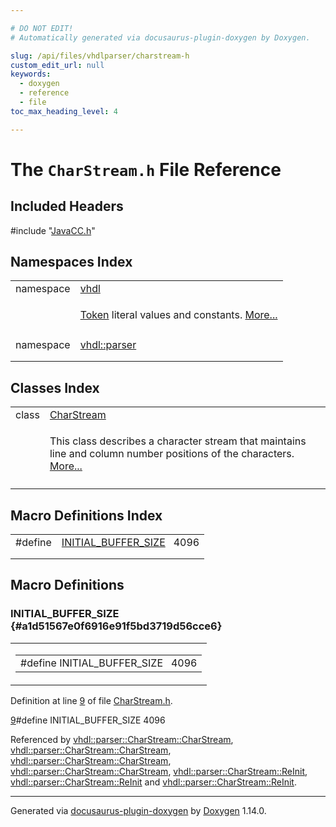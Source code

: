 ```yaml
---

# DO NOT EDIT!
# Automatically generated via docusaurus-plugin-doxygen by Doxygen.

slug: /api/files/vhdlparser/charstream-h
custom_edit_url: null
keywords:
  - doxygen
  - reference
  - file
toc_max_heading_level: 4

---
```


<div class="doxyPage">

# The `CharStream.h` File Reference



## Included Headers

<div class="doxyIncludesList">#include "<a href="/web-doxygen/docs/api/files/vhdlparser/javacc-h">JavaCC.h</a>"
</div>

## Namespaces Index

<table class="doxyMembersIndex">

<tr class="doxyMemberIndexItem">
<td class="doxyMemberIndexItemType" align="left" valign="top">namespace</td>
<td class="doxyMemberIndexItemName" align="left" valign="top"><a href="/web-doxygen/docs/api/namespaces/vhdl">vhdl</a></td>
</tr>
<tr class="doxyMemberIndexDescription">
<td class="doxyMemberIndexDescriptionLeft"></td>
<td class="doxyMemberIndexDescriptionRight">
<p><a href="/web-doxygen/docs/api/classes/token">Token</a> literal values and constants. <a href="/web-doxygen/docs/api/namespaces/vhdl/#details">More...</a></p>
</td>
</tr>
<tr class="doxyMemberIndexSeparator">
<td class="doxyMemberIndexSeparator" colspan="2"></td>
</tr>

<tr class="doxyMemberIndexItem">
<td class="doxyMemberIndexItemType" align="left" valign="top">namespace</td>
<td class="doxyMemberIndexItemName" align="left" valign="top"><a href="/web-doxygen/docs/api/namespaces/vhdl/parser">vhdl::parser</a></td>
</tr>
<tr class="doxyMemberIndexDescription">
<td class="doxyMemberIndexDescriptionLeft"></td>
<td class="doxyMemberIndexDescriptionRight">
</td>
</tr>
<tr class="doxyMemberIndexSeparator">
<td class="doxyMemberIndexSeparator" colspan="2"></td>
</tr>

</table>

## Classes Index

<table class="doxyMembersIndex">

<tr class="doxyMemberIndexItem">
<td class="doxyMemberIndexItemType" align="left" valign="top">class</td>
<td class="doxyMemberIndexItemName" align="left" valign="top"><a href="/web-doxygen/docs/api/classes/vhdl/parser/charstream">CharStream</a></td>
</tr>
<tr class="doxyMemberIndexDescription">
<td class="doxyMemberIndexDescriptionLeft"></td>
<td class="doxyMemberIndexDescriptionRight">
<p>This class describes a character stream that maintains line and column number positions of the characters. <a href="/web-doxygen/docs/api/classes/vhdl/parser/charstream/#details">More...</a></p>
</td>
</tr>
<tr class="doxyMemberIndexSeparator">
<td class="doxyMemberIndexSeparator" colspan="2"></td>
</tr>

</table>

## Macro Definitions Index

<table class="doxyMembersIndex">

<tr class="doxyMemberIndexItem">
<td class="doxyMemberIndexItemType" align="left" valign="top">#define</td>
<td class="doxyMemberIndexItemName" align="left" valign="top"><a href="#a1d51567e0f6916e91f5bd3719d56cce6">INITIAL_BUFFER_SIZE</a>&nbsp;&nbsp;&nbsp;4096</td>
</tr>
<tr class="doxyMemberIndexDescription">
<td class="doxyMemberIndexDescriptionLeft"></td>
<td class="doxyMemberIndexDescriptionRight">
</td>
</tr>
<tr class="doxyMemberIndexSeparator">
<td class="doxyMemberIndexSeparator" colspan="2"></td>
</tr>

</table>


<div class="doxySectionDef">

## Macro Definitions

### INITIAL&#95;BUFFER&#95;SIZE {#a1d51567e0f6916e91f5bd3719d56cce6}

<div class="doxyMemberItem">
<div class="doxyMemberProto">
<table class="doxyMemberLabels">
<tr class="doxyMemberLabels">
<td class="doxyMemberLabelsLeft">
<table class="doxyMemberName">
<tr>
<td class="doxyMemberName">#define INITIAL_BUFFER_SIZE&nbsp;&nbsp;&nbsp;4096</td>
</tr>
</table>
</td>
</tr>
</table>
</div>
<div class="doxyMemberDoc">


<p>Definition at line <a href="#l00009">9</a> of file <a href="/web-doxygen/docs/api/files/vhdlparser/charstream-h">CharStream.h</a>.</p>

<div class="doxyProgramListing">

<div class="doxyCodeLine"><span class="doxyLineNumber"><a href="#a1d51567e0f6916e91f5bd3719d56cce6">9</a></span><span class="doxyLineContent"><span class="doxyHighlightPreprocessor">#define INITIAL_BUFFER_SIZE 4096</span></span></div>

</div>


Referenced by <a href="/web-doxygen/docs/api/classes/vhdl/parser/charstream/#a242b0ade90665d38c5931af90a59038b">vhdl::parser::CharStream::CharStream</a>, <a href="/web-doxygen/docs/api/classes/vhdl/parser/charstream/#a0582344d99aae18c75c7524f7b5a98b8">vhdl::parser::CharStream::CharStream</a>, <a href="/web-doxygen/docs/api/classes/vhdl/parser/charstream/#a82949d505a06f19999787ee61f85f7a7">vhdl::parser::CharStream::CharStream</a>, <a href="/web-doxygen/docs/api/classes/vhdl/parser/charstream/#a7a3b115d9cb6f671539a8db6630f515c">vhdl::parser::CharStream::CharStream</a>, <a href="/web-doxygen/docs/api/classes/vhdl/parser/charstream/#a639909d8be82f388025752ddc28980cd">vhdl::parser::CharStream::ReInit</a>, <a href="/web-doxygen/docs/api/classes/vhdl/parser/charstream/#a147a1e6e2f7cc4d9dc423bc40a542a66">vhdl::parser::CharStream::ReInit</a> and <a href="/web-doxygen/docs/api/classes/vhdl/parser/charstream/#a93c0e6b18d38b9df067c39ca157df86a">vhdl::parser::CharStream::ReInit</a>.
</div>
</div>

</div>

<hr/>

<p class="doxyGeneratedBy">Generated via <a href="https://github.com/xpack/docusaurus-plugin-doxygen">docusaurus-plugin-doxygen</a> by <a href="https://www.doxygen.nl">Doxygen</a> 1.14.0.</p>

</div>
